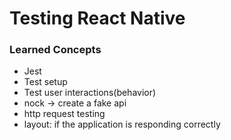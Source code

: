 # Testing React Native

### Learned Concepts
- Jest
- Test setup
- Test user interactions(behavior)
- nock -> create a fake api
- http request testing
- layout: if the application is responding correctly
